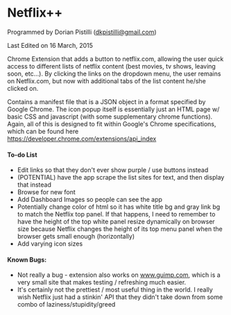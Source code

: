 # Netflix++

Programmed by Dorian Pistilli (dkpistilli@gmail.com)

Last Edited on 16 March, 2015

Chrome Extension that adds a button to netflix.com, allowing the user quick access to different lists of netflix content (best movies, tv shows, leaving soon, etc...). By clicking the links on the dropdown menu, the user remains on Netflix.com, but now with additional tabs of the list content he/she clicked on.

Contains a manifest file that is a JSON object in a format specified by Google Chrome. The icon popup itself is essentially just an HTML page w/ basic CSS and javascript (with some supplementary chrome functions). Again, all of this is designed to fit within Google's Chrome specifications, which can be found here https://developer.chrome.com/extensions/api_index

#### To-do List
- Edit links so that they don't ever show purple / use buttons instead
- (POTENTIAL) have the app scrape the list sites for text, and then display that instead
- Browse for new font
- Add Dashboard Images so people can see the app
- Potentially change color of html so it has white title bg and gray link bg to match the Netflix top panel. If that happens, I need to remember to have the height of the top white panel resize dynamically on browser size because Netflix changes the height of its top menu panel when the browser gets small enough (horizontally)
- Add varying icon sizes

#### Known Bugs:
- Not really a bug - extension also works on www.guimp.com,
which is a very small site that makes testing / refreshing much easier.
- It's certainly not the prettiest / most useful thing in the world. I really wish Netflix just had a stinkin' API that they didn't take down from some combo of laziness/stupidity/greed
